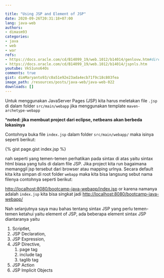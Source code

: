 ```yaml
---

title: "Using JSP and Element of JSP"
date: 2020-09-26T20:31:18+07:00
lang: java-web
authors:
- dimasm93
categories:
- java
- web
- war
refs: 
- https://docs.oracle.com/cd/B14099_19/web.1012/b14014/genlovw.htm#directives
- https://docs.oracle.com/cd/B14099_19/web.1012/b14014/jspnls.htm
youtube: VkS1uno64Os
comments: true
gist: dimMaryanto93/c0a51e92e23ada4ecb71f9c18c803fea
image_path: /resources/posts/java-web/java-web-022
downloads: []
---
```


Untuk menggunakan JavaServer Pages (JSP) kita harus meletakan file `.jsp` di dalam folder `src/main/webapp` jika menggunakan template `maven-archetype-webapp`

<!--more-->

***noted: jika membuat project dari eclipse, netbeans akan berbeda lokasinya**

Contohnya buka file `index.jsp` dalam folder `src/main/webapp/` maka isinya seperti berikut:

{% gist page.gist index.jsp %}

nah seperti yang temen-temen perhatikan pada sintax di atas yaitu sintax html biasa yang tulis di dalam file JSP. Jika project kita run bagaimana memanggil jsp tersebut dari browser atau mapping urlnya. Secara default kita kita simpan di root folder `webapp` maka kita bisa langsung sebut nama filenya contohnya seperti berikut:

[http://localhost:8080/bootcamp-java-webapp/index.jsp](http://localhost:8080/bootcamp-java-webapp/index.jsp) or karena namanya adalah `index.jsp` kita bisa singkat jadi [http://localhost:8080/bootcamp-java-webapp/](http://localhost:8080/bootcamp-java-webapp/)

Nah selanjutnya saya mau bahas tentang sintax JSP yang perlu temen-temen ketahui yaitu element of JSP, ada beberapa element sintax JSP diantaranya yaitu

1. Scriptlet, 
2. JSP Declaration, 
3. JSP Expression, 
4. JSP Directive, 
    1. page tag
    2. include tag
    3. taglib tag
5. JSP Action
6. JSP Implicit Objects
